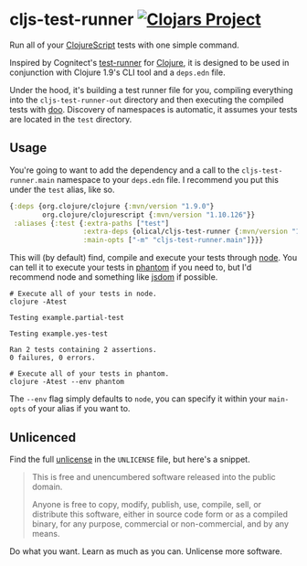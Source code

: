 # cljs-test-runner [![Clojars Project](https://img.shields.io/clojars/v/olical/cljs-test-runner.svg)](https://clojars.org/olical/cljs-test-runner)

Run all of your [ClojureScript][] tests with one simple command.

Inspired by Cognitect's [test-runner][] for [Clojure][], it is designed to be used in conjunction with Clojure 1.9's CLI tool and a `deps.edn` file.

Under the hood, it's building a test runner file for you, compiling everything into the `cljs-test-runner-out` directory and then executing the compiled tests with [doo][]. Discovery of namespaces is automatic, it assumes your tests are located in the `test` directory.

## Usage

You're going to want to add the dependency and a call to the `cljs-test-runner.main` namespace to your `deps.edn` file. I recommend you put this under the `test` alias, like so.

```clojure
{:deps {org.clojure/clojure {:mvn/version "1.9.0"}
        org.clojure/clojurescript {:mvn/version "1.10.126"}}
 :aliases {:test {:extra-paths ["test"]
                  :extra-deps {olical/cljs-test-runner {:mvn/version "1.0.0"}}
                  :main-opts ["-m" "cljs-test-runner.main"]}}}
```

This will (by default) find, compile and execute your tests through [node][]. You can tell it to execute your tests in [phantom][] if you need to, but I'd recommend node and something like [jsdom][] if possible.

```
# Execute all of your tests in node.
clojure -Atest

Testing example.partial-test

Testing example.yes-test

Ran 2 tests containing 2 assertions.
0 failures, 0 errors.

# Execute all of your tests in phantom.
clojure -Atest --env phantom
```

The `--env` flag simply defaults to `node`, you can specify it within your `main-opts` of your alias if you want to.

## Unlicenced

Find the full [unlicense][] in the `UNLICENSE` file, but here's a snippet.

>This is free and unencumbered software released into the public domain.
>
>Anyone is free to copy, modify, publish, use, compile, sell, or distribute this software, either in source code form or as a compiled binary, for any purpose, commercial or non-commercial, and by any means.

Do what you want. Learn as much as you can. Unlicense more software.

[clojure]: https://clojure.org/
[clojurescript]: https://clojurescript.org/
[test-runner]: https://github.com/cognitect-labs/test-runner
[doo]: https://github.com/bensu/doo
[node]: https://nodejs.org
[phantom]: http://phantomjs.org/
[jsdom]: https://github.com/jsdom/jsdom
[unlicense]: http://unlicense.org/
